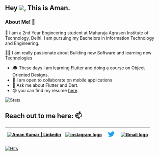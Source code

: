 ## Hey <img src="https://github.com/TheDudeThatCode/TheDudeThatCode/blob/master/Assets/Hi.gif" width="24px">, This is Aman.

### About Me!  🚀

🏫 I am a 2nd Year Engineering student at Maharaja Agrasen Institute of Technology, Delhi. I am pursuing my Bachelors in Information Technology and Engineering.

👨‍💻 I am really passionate about Building new Software and learning new Technologies
 

- 🎓 These days i am learning Flutter and doing a course on Object Oriented Designs.
- 👯 I am open to collaborate on mobile applications
- 💬 Ask me about Flutter and Dart.
- 😎 you can find my resume [here](https://drive.google.com/file/d/1GvwfkJ4UgMyIPdlRtXqkQ8HLf1dD0BBP/view?usp=sharing).


![Stats](https://github-readme-stats.vercel.app/api?username=thisisamank&&show_icons=true&title_color=ffffff&icon_color=bb2acf&text_color=daf7dc&bg_color=151515)

## Reach out to me here: 📫

| [<img src="https://github.com/TheDudeThatCode/TheDudeThatCode/blob/master/Assets/Linkedin.svg" alt="Aman Kumar \| Linkedin" width="34">](https://www.linkedin.com/in/aman-kumar-8b788a159) | [<img src="https://github.com/TheDudeThatCode/TheDudeThatCode/blob/master/Assets/Instagram.svg" alt="instagram logo" width="24">](https://www.instagram.com/thisisaman.k/) | [<img src="https://raw.githubusercontent.com/Delta456/Delta456/master/img/twitter.png" alt="twitter logo" width="34">](https://twitter.com/thisisaman01) | [<img src="https://github.com/TheDudeThatCode/TheDudeThatCode/blob/master/Assets/Gmail.svg" alt="Gmail logo" height="32">](mailto:thisisamank@gmail.com) |
| ------------------------------------------------------------ | ------------------------------------------------------------ | ------------------------------------------------------------ | ------------------------------------------------------------ |

[![Hits](https://hits.seeyoufarm.com/api/count/incr/badge.svg?url=https%3A%2F%2Fgithub.com%2Fthisisamank&count_bg=%230EFFDB&title_bg=%23000000&icon=&icon_color=%23E7E7E7&title=Visitors&edge_flat=false)](https://hits.seeyoufarm.com)

